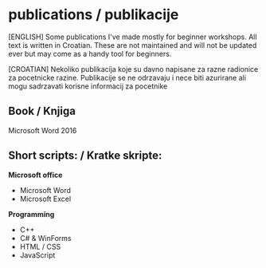 # publications / publikacije

[ENGLISH]
Some publications I've made mostly for beginner workshops. All text is written in Croatian.
These are not maintained and will not be updated ever but may come as a handy tool for beginners.

[CROATIAN]
Nekoliko publikacija koje su davno napisane za razne radionice za pocetnicke razine.
Publikacije se ne odrzavaju i nece biti azurirane ali mogu sadrzavati korisne informacij za pocetnike

## Book / Knjiga
Microsoft Word 2016

## Short scripts: / Kratke skripte:

<b>Microsoft office</b>
* Microsoft Word
* Microsoft Excel


<b>Programming</b>
* C++
* C# & WinForms
* HTML / CSS
* JavaScript
